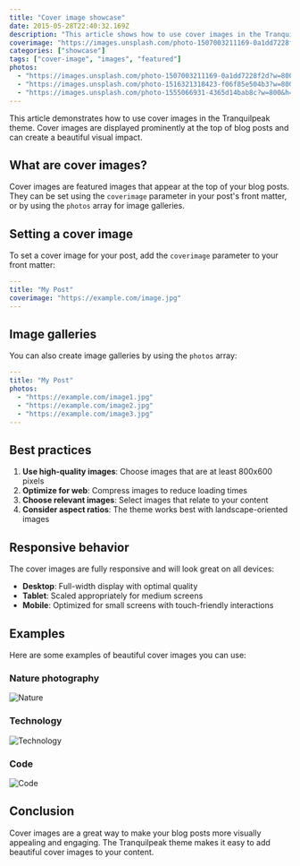 ```yaml
---
title: "Cover image showcase"
date: 2015-05-28T22:40:32.169Z
description: "This article shows how to use cover images in the Tranquilpeak theme"
coverimage: "https://images.unsplash.com/photo-1507003211169-0a1dd7228f2d?w=800&h=600&fit=crop"
categories: ["showcase"]
tags: ["cover-image", "images", "featured"]
photos:
  - "https://images.unsplash.com/photo-1507003211169-0a1dd7228f2d?w=800&h=600&fit=crop"
  - "https://images.unsplash.com/photo-1516321318423-f06f85e504b3?w=800&h=600&fit=crop"
  - "https://images.unsplash.com/photo-1555066931-4365d14bab8c?w=800&h=600&fit=crop"
---
```


This article demonstrates how to use cover images in the Tranquilpeak theme. Cover images are displayed prominently at the top of blog posts and can create a beautiful visual impact.

## What are cover images?

Cover images are featured images that appear at the top of your blog posts. They can be set using the `coverimage` parameter in your post's front matter, or by using the `photos` array for image galleries.

## Setting a cover image

To set a cover image for your post, add the `coverimage` parameter to your front matter:

```yaml
---
title: "My Post"
coverimage: "https://example.com/image.jpg"
---
```

## Image galleries

You can also create image galleries by using the `photos` array:

```yaml
---
title: "My Post"
photos:
  - "https://example.com/image1.jpg"
  - "https://example.com/image2.jpg"
  - "https://example.com/image3.jpg"
---
```

## Best practices

1. **Use high-quality images**: Choose images that are at least 800x600 pixels
2. **Optimize for web**: Compress images to reduce loading times
3. **Choose relevant images**: Select images that relate to your content
4. **Consider aspect ratios**: The theme works best with landscape-oriented images

## Responsive behavior

The cover images are fully responsive and will look great on all devices:

- **Desktop**: Full-width display with optimal quality
- **Tablet**: Scaled appropriately for medium screens
- **Mobile**: Optimized for small screens with touch-friendly interactions

## Examples

Here are some examples of beautiful cover images you can use:

### Nature photography
![Nature](https://images.unsplash.com/photo-1507003211169-0a1dd7228f2d?w=800&h=600&fit=crop)

### Technology
![Technology](https://images.unsplash.com/photo-1516321318423-f06f85e504b3?w=800&h=600&fit=crop)

### Code
![Code](https://images.unsplash.com/photo-1555066931-4365d14bab8c?w=800&h=600&fit=crop)

## Conclusion

Cover images are a great way to make your blog posts more visually appealing and engaging. The Tranquilpeak theme makes it easy to add beautiful cover images to your content. 
